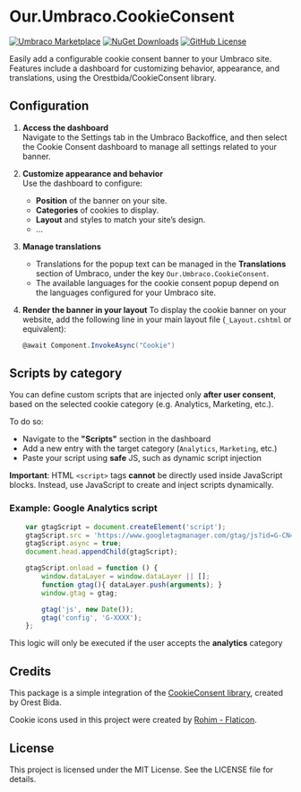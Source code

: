 # Our.Umbraco.CookieConsent

[![Umbraco Marketplace](https://img.shields.io/badge/Umbraco-Marketplace-%233544B1?style=flat&logo=umbraco)](https://marketplace.umbraco.com/package/our.umbraco.cookieconsent)
[![NuGet Downloads](https://img.shields.io/nuget/dt/Our.Umbraco.Cookieconsent?color=red&label=Downloads&logo=nuget)](https://www.nuget.org/packages/Our.Umbraco.CookieConsent)
[![GitHub License](https://img.shields.io/github/license/D0LBA3B/Our.Umbraco.CookieConsent?color=green&label=License&logo=github)](https://github.com/D0LBA3B/Our.Umbraco.CookieConsent/blob/master/LICENSE)

Easily add a configurable cookie consent banner to your Umbraco site. Features include a dashboard for customizing behavior, appearance, and translations, using the Orestbida/CookieConsent library.

## Configuration

1. **Access the dashboard**  
Navigate to the Settings tab in the Umbraco Backoffice, and then select the Cookie Consent dashboard to manage all settings related to your banner.

2. **Customize appearance and behavior**  
   Use the dashboard to configure:  
   - **Position** of the banner on your site.  
   - **Categories** of cookies to display.  
   - **Layout** and styles to match your site’s design.
   - ...
 
3. **Manage translations**  
   - Translations for the popup text can be managed in the **Translations** section of Umbraco, under the key `Our.Umbraco.CookieConsent`.  
   - The available languages for the cookie consent popup depend on the languages configured for your Umbraco site.

4. **Render the banner in your layout**
   To display the cookie banner on your website, add the following line in your main layout file (`_Layout.cshtml` or equivalent):
   ```csharp
   @await Component.InvokeAsync("Cookie")
   ```

## Scripts by category

You can define custom scripts that are injected only **after user consent**, based on the selected cookie category (e.g. Analytics, Marketing, etc.).

To do so:
- Navigate to the **"Scripts"** section in the dashboard
- Add a new entry with the target category (`Analytics`, `Marketing`, etc.)
- Paste your script using **safe** JS, such as dynamic script injection

**Important**: HTML `<script>` tags **cannot** be directly used inside JavaScript blocks. Instead, use JavaScript to create and inject scripts dynamically.

### Example: Google Analytics script

```js
    var gtagScript = document.createElement('script');
    gtagScript.src = 'https://www.googletagmanager.com/gtag/js?id=G-CN4GDXXXXX';
    gtagScript.async = true;
    document.head.appendChild(gtagScript);

    gtagScript.onload = function () {
        window.dataLayer = window.dataLayer || [];
        function gtag(){ dataLayer.push(arguments); }
        window.gtag = gtag;

        gtag('js', new Date());
        gtag('config', 'G-XXXX');
    };
```

This logic will only be executed if the user accepts the **analytics** category

## Credits
This package is a simple integration of the [CookieConsent library](https://github.com/orestbida/cookieconsent), created by Orest Bida.

Cookie icons used in this project were created by [Rohim - Flaticon](https://www.flaticon.com/free-icons/cookie).

## License
This project is licensed under the MIT License. See the LICENSE file for details.
